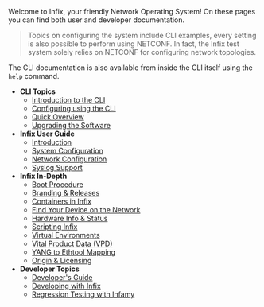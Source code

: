 
Welcome to Infix, your friendly Network Operating System!  On these
pages you can find both user and developer documentation.

> Topics on configuring the system include CLI examples, every setting
> is also possible to perform using NETCONF.  In fact, the Infix test
> system solely relies on NETCONF for configuring network topologies.

The CLI documentation is also available from inside the CLI itself using
the `help` command.

- **CLI Topics**
   - [Introduction to the CLI](cli/introduction.md)
   - [Configuring using the CLI](cli/configure.md)
   - [Quick Overview](cli/quick.md)
   - [Upgrading the Software](cli/upgrade.md)
 - **Infix User Guide**
   - [Introduction](introduction.md)
   - [System Configuration](system.md)
   - [Network Configuration](networking.md)
   - [Syslog Support](syslog.md)
 - **Infix In-Depth**
   - [Boot Procedure](boot.md)
   - [Branding & Releases](branding.md)
   - [Containers in Infix](container.md)
   - [Find Your Device on the Network](discovery.md)
   - [Hardware Info & Status](hardware.md)
   - [Scripting Infix](scripting.md)
   - [Virtual Environments](virtual.md)
   - [Vital Product Data (VPD)](vpd.md)
   - [YANG to Ethtool Mapping](eth-counters.md)
   - [Origin & Licensing](license.md)
 - **Developer Topics**
   - [Developer's Guide](developers-guide.md)
   - [Developing with Infix](override-package.md)
   - [Regression Testing with Infamy](testing.md)

